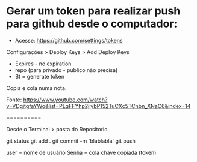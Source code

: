 # Gerar um token para realizar push para github desde o computador:

 - Acesse: https://github.com/settings/tokens
 
 Configurações > Deploy Keys > Add Deploy Keys

 - Expires - no expiration
 - repo (para privado - publico não precisa)
 - Bt = generate token
 
 Copia e cola numa nota.
 
Fonte: https://www.youtube.com/watch?v=VDgitgfaYWo&list=PLqFFYhp2jiybP152TuCXc5TCnbn_XNaC6&index=14

==========

Desde o Terminal > pasta do Repositorio

git status
git add .
git commit -m 'blablabla'
git push

user  = nome de usuário
Senha = cola chave copiada (token)


